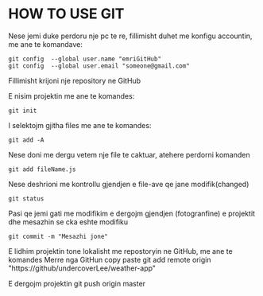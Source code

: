 # HOW TO USE GIT 

Nese jemi duke perdoru nje pc te re, fillimisht duhet me konfigu accountin, me ane te komandave:

    git config  --global user.name "emriGitHub"
    git config  --global user.email "someone@gmail.com"

Fillimisht krijoni nje repository ne GitHub

E nisim projektin me ane te komandes:
    
    git init

I selektojm gjitha files me ane te komandes:

    git add -A

Nese doni me dergu vetem nje file te caktuar, atehere perdorni komanden

    git add fileName.js

Nese deshrioni me kontrollu gjendjen e file-ave qe jane modifik(changed)

    git status

Pasi qe jemi gati me modifikim e dergojm gjendjen (fotogranfine) e projektit dhe mesazhin se cka eshte modifiku

    git commit -m "Mesazhi jone"

E lidhim projektin tone lokalisht me repostoryin ne GitHub, me ane te komandes 
    Merre nga GitHun copy paste
    git add remote origin "https://github/undercoverLee/weather-app"  

E dergojm projektin 
    git push origin master


